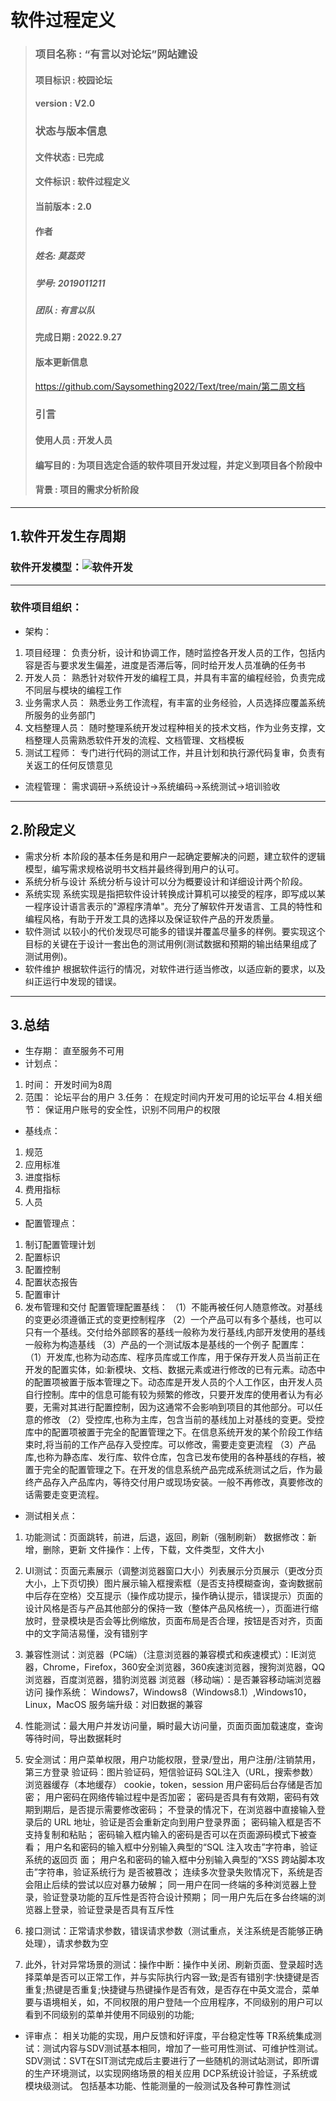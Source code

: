 # 软件过程定义

> ### 项目名称 : “有言以对论坛”网站建设
> #### 项目标识 : 校园论坛
> #### version : V2.0
> ### 状态与版本信息
> #### 文件状态 : 已完成
> #### 文件标识 : 软件过程定义
> #### 当前版本 : 2.0 
> #### 作者
> ##### 姓名: 莫蕊荧
> ##### 学号: 2019011211
> ##### 团队 : 有言以队
> #### 完成日期 : 2022.9.27
> #### 版本更新信息
> https://github.com/Saysomething2022/Text/tree/main/第二周文档
> ### 引言
> #### 使用人员 : 开发人员
> #### 编写目的 : 为项目选定合适的软件项目开发过程，并定义到项目各个阶段中
> #### 背景 : 项目的需求分析阶段
***
## 1.软件开发生存周期
### 软件开发模型：![软件开发](https://user-images.githubusercontent.com/75230560/191182687-d83a5ad6-6cac-4e6c-811e-12a3572c76d9.png)
* * *
### 软件项目组织：
- 架构：
1. 项目经理：
负责分析，设计和协调工作，随时监控各开发人员的工作，包括内容是否与要求发生偏差，进度是否滞后等，同时给开发人员准确的任务书
1. 开发人员：
熟悉针对软件开发的编程工具，并具有丰富的编程经验，负责完成不同层与模块的编程工作
1. 业务需求人员：
熟悉业务工作流程，有丰富的业务经验，人员选择应覆盖系统所服务的业务部门
1. 文档整理人员：
随时整理系统开发过程种相关的技术文档，作为业务支撑，文档整理人员需熟悉软件开发的流程、文档管理、文档模板
1. 测试工程师：
专门进行代码的测试工作，并且计划和执行源代码复审，负责有关返工的任何反馈意见
- 流程管理：
需求调研→系统设计→系统编码→系统测试→培训验收
* * *
## 2.阶段定义
- 需求分析 
本阶段的基本任务是和用户一起确定要解决的问题，建立软件的逻辑模型，编写需求规格说明书文档并最终得到用户的认可。
- 系统分析与设计 
系统分析与设计可以分为概要设计和详细设计两个阶段。
- 系统实现 
系统实现是指把软件设计转换成计算机可以接受的程序，即写成以某一程序设计语言表示的"源程序清单"。充分了解软件开发语言、工具的特性和编程风格，有助于开发工具的选择以及保证软件产品的开发质量。
- 软件测试 
以较小的代价发现尽可能多的错误并覆盖尽量多的样例。要实现这个目标的关键在于设计一套出色的测试用例(测试数据和预期的输出结果组成了测试用例)。
- 软件维护 
根据软件运行的情况，对软件进行适当修改，以适应新的要求，以及纠正运行中发现的错误。
* * *
## 3.总结
- 生存期：
直至服务不可用
- 计划点：
1. 时间：
开发时间为8周
2. 范围：
论坛平台的用户
3.任务：
在规定时间内开发可用的论坛平台
4.相关细节：
保证用户账号的安全性，识别不同用户的权限
- 基线点：
1. 规范
6. 应用标准
7. 进度指标
8. 费用指标
9. 人员
- 配置管理点：
 
1. 制订配置管理计划
2. 配置标识
3. 配置控制
4. 配置状态报告
5. 配置审计
6. 发布管理和交付
配置管理配置基线：
（1）不能再被任何人随意修改。对基线的变更必须遵循正式的变更控制程序
（2）一个产品可以有多个基线，也可以只有一个基线。交付给外部顾客的基线一般称为发行基线,内部开发使用的基线一般称为构造基线
（3）产品的一个测试版本是基线的一个例子
配置库：
（1）开发库,也称为动态库、程序员库或工作库，用于保存开发人员当前正在开发的配置实体，如:新模块、文档、数据元素或进行修改的已有元素。动态中的配置项被置于版本管理之下。动态库是开发人员的个人工作区，由开发人员自行控制。库中的信息可能有较为频繁的修改，只要开发库的使用者认为有必要，无需对其进行配置控制，因为这通常不会影响到项目的其他部分。可以任意的修改
（2）受控库,也称为主库，包含当前的基线加上对基线的变更。受控库中的配置项被置于完全的配置管理之下。在信息系统开发的某个阶段工作结束时,将当前的工作产品存入受控库。可以修改，需要走变更流程
（3）产品库,也称为静态库、发行库、软件仓库，包含已发布使用的各种基线的存档，被置于完全的配置管理之下。在开发的信息系统产品完成系统测试之后，作为最终产品存入产品库内，等待交付用户或现场安装。一般不再修改，真要修改的话需要走变更流程。
- 测试相关点：
1. 功能测试：页面跳转，前进，后退，返回，刷新（强制刷新）
数据修改：新增，删除，更新
文件操作：上传，下载，文件类型，文件大小

2. UI测试：页面元素展示（调整浏览器窗口大小）列表展示分页展示（更改分页大小，上下页切换）图片展示输入框搜索框（是否支持模糊查询，查询数据前中后存在空格）交互提示（操作成功提示，操作确认提示，错误提示）页面的设计风格是否与产品其他部分的保持一致（整体产品风格统一），页面进行缩放时，登录模块是否会等比例缩放，页面布局是否合理，按钮是否对齐，页面中的文字简洁易懂，没有错别字

3. 兼容性测试：浏览器（PC端）（注意浏览器的兼容模式和疾速模式）：IE浏览器，Chrome，Firefox，360安全浏览器，360疾速浏览器，搜狗浏览器，QQ浏览器，百度浏览器，猎豹浏览器
浏览器（移动端）：是否兼容移动端浏览器访问
操作系统：
Windows7，Windows8（Windows8.1）,Windows10，Linux，MacOS
服务端升级：对旧数据的兼容

4. 性能测试：最大用户并发访问量，瞬时最大访问量，页面页面加载速度，查询等待时间，导出数据耗时

5. 安全测试：用户菜单权限，用户功能权限，登录/登出，用户注册/注销禁用，第三方登录
验证码：图片验证码，短信验证码
SQL注入（URL，搜索参数）
浏览器缓存（本地缓存）
cookie，token，session
用户密码后台存储是否加密；
用户密码在网络传输过程中是否加密；
密码是否具有有效期，密码有效期到期后，是否提示需要修改密码；
不登录的情况下，在浏览器中直接输入登录后的 URL 地址，验证是否会重新定向到用户登录界面；
密码输入框是否不支持复制和粘贴；
密码输入框内输入的密码是否可以在页面源码模式下被查看；
用户名和密码的输入框中分别输入典型的“SQL 注入攻击”字符串，验证系统的返回页
面；
用户名和密码的输入框中分别输入典型的“XSS 跨站脚本攻击”字符串，验证系统行为
是否被篡改；
连续多次登录失败情况下，系统是否会阻止后续的尝试以应对暴力破解；
同一用户在同一终端的多种浏览器上登录，验证登录功能的互斥性是否符合设计预期；
同一用户先后在多台终端的浏览器上登录，验证登录是否具有互斥性

6. 接口测试：正常请求参数，错误请求参数（测试重点，关注系统是否能够正确处理），请求参数为空

7. 此外，针对异常场景的测试：操作中断：操作中关闭、刷新页面、登录超时选择菜单是否可以正常工作，并与实际执行内容一致;是否有错别字:快捷键是否重复;热键是否重复;快捷键与热键操作是否有效，是否存在中英文混合，菜单要与语境相关，如，不同权限的用户登陆一个应用程序，不同级别的用户可以看到不同级别的菜单并使用不同级别的功能;

- 评审点：
相关功能的实现，用户反馈和好评度，平台稳定性等
TR系统集成测试：测试内容与SDV测试基本相同，增加了一些可用性测试、可维护性测试。
SDV测试：SVT在SIT测试完成后主要进行了一些随机的测试站测试，即所谓的生产环境测试，以实现网络场景的相关应用
DCP系统设计验证，子系统或模块级测试。 包括基本功能、性能测量的一般测试及各种可靠性测试
